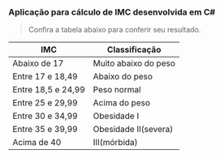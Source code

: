 ### Aplicação para cálculo de IMC desenvolvida em C# 


> Confira a tabela abaixo para conferir seu resultado.


| IMC | Classificação |
| --- | ----------- |
| Abaixo de 17 | Muito abaixo do peso |
| Entre 17 e 18,49 | Abaixo do peso |
| Entre 18,5 e 24,99  | Peso normal |
| Entre 25 e 29,99 | Acima do peso |
| Entre 30 e 34,99  | Obesidade I |
| Entre 35 e 39,99 | Obesidade II(severa) |
| Acima de 40 | III(mórbida) |
